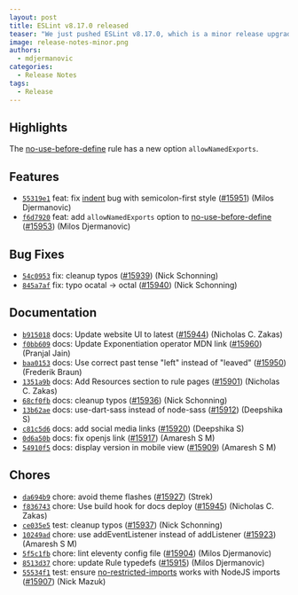 ```yaml
---
layout: post
title: ESLint v8.17.0 released
teaser: "We just pushed ESLint v8.17.0, which is a minor release upgrade of ESLint. This release adds some new features and fixes several bugs found in the previous release."
image: release-notes-minor.png
authors:
  - mdjermanovic
categories:
  - Release Notes
tags:
  - Release
---
```



## Highlights

The [no-use-before-define](/docs/rules/no-use-before-define) rule has a new option `allowNamedExports`.



## Features


* [`55319e1`](https://github.com/eslint/eslint/commit/55319e133f0862a008db3557d7350f154f2c784f) feat: fix [indent](/docs/rules/indent) bug with semicolon-first style ([#15951](https://github.com/eslint/eslint/issues/15951)) (Milos Djermanovic)
* [`f6d7920`](https://github.com/eslint/eslint/commit/f6d79209821241c8e03c183b5844a024da0efe8a) feat: add `allowNamedExports` option to [no-use-before-define](/docs/rules/no-use-before-define) ([#15953](https://github.com/eslint/eslint/issues/15953)) (Milos Djermanovic)






## Bug Fixes


* [`54c0953`](https://github.com/eslint/eslint/commit/54c09530c778eb4076d89777165d59db96c9acb5) fix: cleanup typos ([#15939](https://github.com/eslint/eslint/issues/15939)) (Nick Schonning)
* [`845a7af`](https://github.com/eslint/eslint/commit/845a7af90ce03b383c8f09654ac049fc161dbb9f) fix: typo ocatal -> octal ([#15940](https://github.com/eslint/eslint/issues/15940)) (Nick Schonning)




## Documentation


* [`b915018`](https://github.com/eslint/eslint/commit/b9150186bcc0f2732a69ab0ebd83a9b2fb2e6552) docs: Update website UI to latest ([#15944](https://github.com/eslint/eslint/issues/15944)) (Nicholas C. Zakas)
* [`f0bb609`](https://github.com/eslint/eslint/commit/f0bb6099668f54ae6f444126b90dbb1146248146) docs: Update Exponentiation operator MDN link ([#15960](https://github.com/eslint/eslint/issues/15960)) (Pranjal Jain)
* [`baa0153`](https://github.com/eslint/eslint/commit/baa01530469ec233fb60380a0960c1550f9d9a45) docs: Use correct past tense "left" instead of "leaved" ([#15950](https://github.com/eslint/eslint/issues/15950)) (Frederik Braun)
* [`1351a9b`](https://github.com/eslint/eslint/commit/1351a9b875aa32a8961a68457dde03ede9ef7c78) docs: Add Resources section to rule pages ([#15901](https://github.com/eslint/eslint/issues/15901)) (Nicholas C. Zakas)
* [`68cf0fb`](https://github.com/eslint/eslint/commit/68cf0fb7f645da5d992a5e749fc6c1311d30e75a) docs: cleanup typos ([#15936](https://github.com/eslint/eslint/issues/15936)) (Nick Schonning)
* [`13b62ae`](https://github.com/eslint/eslint/commit/13b62aeb710a68e5d838a4d3847c487af1ba9520) docs: use-dart-sass instead of node-sass ([#15912](https://github.com/eslint/eslint/issues/15912)) (Deepshika S)
* [`c81c5d6`](https://github.com/eslint/eslint/commit/c81c5d6ef1ba5808cca95ab965a162802af9b7cc) docs: add social media links ([#15920](https://github.com/eslint/eslint/issues/15920)) (Deepshika S)
* [`0d6a50b`](https://github.com/eslint/eslint/commit/0d6a50b41f2fe444fd222463adad48473eaf9b7d) docs: fix openjs link ([#15917](https://github.com/eslint/eslint/issues/15917)) (Amaresh  S M)
* [`54910f5`](https://github.com/eslint/eslint/commit/54910f5a3bf6615f8ac03d33fd26fc1fa6dea21f) docs: display version in mobile view ([#15909](https://github.com/eslint/eslint/issues/15909)) (Amaresh  S M)








## Chores


* [`da694b9`](https://github.com/eslint/eslint/commit/da694b9d7cb0247541bcabbf943d1289e0e30167) chore: avoid theme flashes ([#15927](https://github.com/eslint/eslint/issues/15927)) (Strek)
* [`f836743`](https://github.com/eslint/eslint/commit/f836743e95cb8ad3bdd4e88687dbe2f16bfade62) chore: Use build hook for docs deploy ([#15945](https://github.com/eslint/eslint/issues/15945)) (Nicholas C. Zakas)
* [`ce035e5`](https://github.com/eslint/eslint/commit/ce035e5fac632ba8d4f1860f92465f22d6b44d42) test: cleanup typos ([#15937](https://github.com/eslint/eslint/issues/15937)) (Nick Schonning)
* [`10249ad`](https://github.com/eslint/eslint/commit/10249ad1a961463b6b347be71c074951ab8e2652) chore: use addEventListener instead of addListener ([#15923](https://github.com/eslint/eslint/issues/15923)) (Amaresh  S M)
* [`5f5c1fb`](https://github.com/eslint/eslint/commit/5f5c1fb1083573ea511d0dae7913651db0dca772) chore: lint eleventy config file ([#15904](https://github.com/eslint/eslint/issues/15904)) (Milos Djermanovic)
* [`8513d37`](https://github.com/eslint/eslint/commit/8513d37c725509c9e9ec1dbbc431f20d32632cf3) chore: update Rule typedefs ([#15915](https://github.com/eslint/eslint/issues/15915)) (Milos Djermanovic)
* [`55534f1`](https://github.com/eslint/eslint/commit/55534f1a7040fad94bb5726759fbb9acb60d1c24) test: ensure [no-restricted-imports](/docs/rules/no-restricted-imports) works with NodeJS imports ([#15907](https://github.com/eslint/eslint/issues/15907)) (Nick Mazuk)



